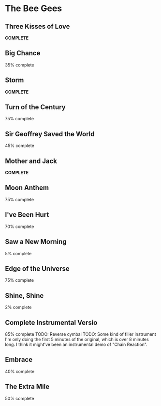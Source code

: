 # The Bee Gees

## Three Kisses of Love
**COMPLETE**

## Big Chance
35% complete

## Storm
**COMPLETE**

## Turn of the Century
75% complete

## Sir Geoffrey Saved the World
45% complete

## Mother and Jack
**COMPLETE**

## Moon Anthem
75% complete

## I've Been Hurt
70% complete

## Saw a New Morning
5% complete

## Edge of the Universe
75% complete

## Shine, Shine
2% complete

## Complete Instrumental Versio
85% complete
TODO: Reverse cymbal
TODO: Some kind of filler instrument
I'm only doing the first 5 minutes of the original, which is over 8 minutes long.
I think it might've been an instrumental demo of "Chain Reaction".

## Embrace
40% complete

## The Extra Mile
50% complete
